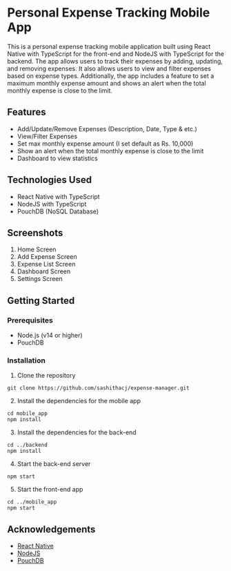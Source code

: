 # Personal Expense Tracking Mobile App

This is a personal expense tracking mobile application built using React Native with TypeScript for the front-end and NodeJS with TypeScript for the backend. The app allows users to track their expenses by adding, updating, and removing expenses. It also allows users to view and filter expenses based on expense types. Additionally, the app includes a feature to set a maximum monthly expense amount and shows an alert when the total monthly expense is close to the limit.

## Features

- Add/Update/Remove Expenses (Description, Date, Type & etc.)
- View/Filter Expenses
- Set max monthly expense amount (I set default as Rs. 10,000)
- Show an alert when the total monthly expense is close to the limit
- Dashboard to view statistics

## Technologies Used

- React Native with TypeScript
- NodeJS with TypeScript
- PouchDB (NoSQL Database)

## Screenshots

1. Home Screen
2. Add Expense Screen
3. Expense List Screen
4. Dashboard Screen
5. Settings Screen

## Getting Started

### Prerequisites

- Node.js (v14 or higher)
- PouchDB

### Installation

1. Clone the repository
```
git clone https://github.com/sashithacj/expense-manager.git
```

2. Install the dependencies for the mobile app
```
cd mobile_app
npm install
```

3. Install the dependencies for the back-end
```
cd ../backend
npm install
```

4. Start the back-end server
```
npm start
```

5. Start the front-end app
```
cd ../mobile_app
npm start
```

## Acknowledgements

- [React Native](https://reactnative.dev/)
- [NodeJS](https://nodejs.org/)
- [PouchDB](https://pouchdb.com//)
